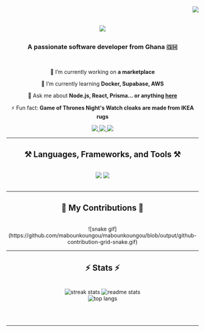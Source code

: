 <img align="right" src="https://visitor-badge.laobi.icu/badge?page_id=mabounkoungou.mabounkoungou" />

<h1 align="center">
    <img src="https://readme-typing-svg.herokuapp.com/?font=Righteous&size=35&center=true&vCenter=true&width=500&height=70&duration=4000&lines=Hi+There!+👋;+I'm+Muhammed+Al-Jabbar!;" />
</h1>

<h3 align="center">A passionate software developer from Ghana 🇬🇭</h3>

<br/>

<div align="center">
 
 🔭 I’m currently working on **a marketplace**
 
 🌱 I’m currently learning **Docker, Supabase, AWS**

💬 Ask me about **Node.js, React, Prisma... or anything [here](https://github.com/mabounkoungou/mabounkoungou/issues)**

⚡ Fun fact: **Game of Thrones Night's Watch cloaks are made from IKEA rugs**

</div>

<div align="center"> 
  <a href="mailto:mabounkoungou001@st.ug.edu.gh">
    <img src="https://img.shields.io/badge/Gmail-333333?style=for-the-badge&logo=gmail&logoColor=red" />
  </a>
  <a href="https://www.linkedin.com/in/muhammed-al-jabbar-08b089238?lipi=urn%3Ali%3Apage%3Ad_flagship3_profile_view_base_contact_details%3BNBudrjJNTDeMugsmH%2BKA7Q%3D%3D" target="_blank">
    <img src="https://img.shields.io/badge/LinkedIn-0077B5?style=for-the-badge&logo=linkedin&logoColor=white" />
  </a>
  <a href="https://mabounkoungou.github.io" target="_blank">
     <img src="https://img.shields.io/badge/Portfolio-FF5722?style=for-the-badge&logo=todoist&logoColor=white" />
  </a>
</div>

<hr/>

<h2 align="center">⚒️ Languages, Frameworks, and Tools ⚒️</h2>
<br/>
<div align="center">
    <img src="https://skillicons.dev/icons?i=react,bootstrap,laravel,html,css,vscode,github,figma,tailwind,git,r" />
    <img src="https://skillicons.dev/icons?i=nodejs,python,javascript,typescript,express,mongodb,c ++,java,nextjs,mysql,php" />
</div>

<br/>
<hr/>

<h2 align="center">🐍 My Contributions 🐍</h2>
<br>
<div align="center">
![snake gif](https://github.com/mabounkoungou/mabounkoungou/blob/output/github-contribution-grid-snake.gif)


</div>


<hr/>

<h2 align="center">⚡ Stats ⚡</h2>
<br>
<div align="center">
  <img width="390" src="https://github-readme-streak-stats.herokuapp.com/?user=mabounkoungou&count_private=true&theme=react&border_radius=10" alt="streak stats"/>
  <img width="390" src="https://github-readme-stats.vercel.app/api?username=mabounkoungou&count_private=true&show_icons=true&theme=react&rank_icon=github&border_radius=10" alt="readme stats" />
  <br/>
  <img width="400" src="https://github-readme-stats.vercel.app/api/top-langs/?username=mabounkoungou&hide=html&langs_count=8&layout=compact&theme=react&border_radius=10&size_weight=0.5&count_weight=0.5&exclude_repo=github-readme-stats" alt="top langs" />
</div>

<br/><br/>

<hr/>
<br/>
